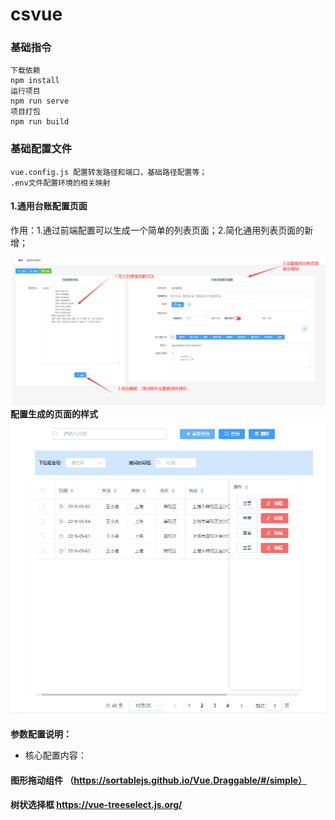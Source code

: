 # csvue

### 基础指令
```
下载依赖
npm install
运行项目
npm run serve
项目打包
npm run build

```
### 基础配置文件
```
vue.config.js 配置转发路径和端口，基础路径配置等；
.env文件配置环境的相关映射

```
####  1.通用台账配置页面

作用：1.通过前端配置可以生成一个简单的列表页面；2.简化通用列表页面的新增；

![avatar](./img/com-config-page.jpg)
**配置生成的页面的样式**
![avatar](./img/pagelist.jpg)

**参数配置说明：**

- 核心配置内容：





#### 图形拖动组件 （https://sortablejs.github.io/Vue.Draggable/#/simple）

#### 树状选择框   https://vue-treeselect.js.org/